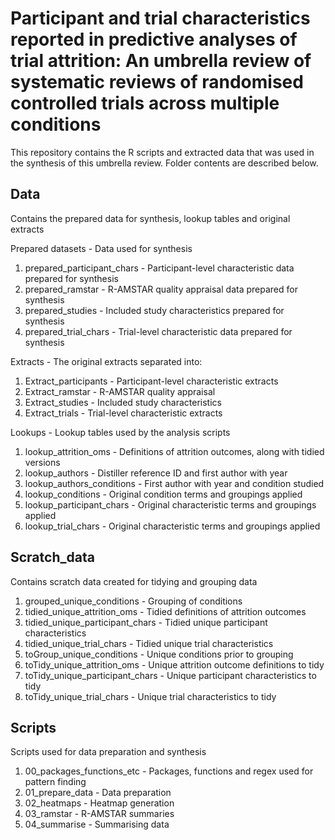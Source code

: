 # Participant and trial characteristics reported in predictive analyses of trial attrition: An umbrella review of systematic reviews of randomised controlled trials across multiple conditions
This repository contains the R scripts and extracted data that was used in the synthesis of this umbrella review. Folder contents are described below.

## Data
Contains the prepared data for synthesis, lookup tables and original extracts

Prepared datasets - Data used for synthesis
1. prepared_participant_chars - Participant-level characteristic data prepared for synthesis
2. prepared_ramstar - R-AMSTAR quality appraisal data prepared for synthesis
3. prepared_studies - Included study characteristics prepared for synthesis
4. prepared_trial_chars - Trial-level characteristic data prepared for synthesis

Extracts - The original extracts separated into:
1. Extract_participants - Participant-level characteristic extracts
2. Extract_ramstar - R-AMSTAR quality appraisal
3. Extract_studies - Included study characteristics
4. Extract_trials - Trial-level characteristic extracts

Lookups - Lookup tables used by the analysis scripts
1. lookup_attrition_oms - Definitions of attrition outcomes, along with tidied versions
2. lookup_authors - Distiller reference ID and first author with year
3. lookup_authors_conditions - First author with year and condition studied
4. lookup_conditions - Original condition terms and groupings applied
5. lookup_participant_chars - Original characteristic terms and groupings applied
6. lookup_trial_chars - Original characteristic terms and groupings applied

## Scratch_data
Contains scratch data created for tidying and grouping data

1. grouped_unique_conditions - Grouping of conditions
2. tidied_unique_attrition_oms - Tidied definitions of attrition outcomes
3. tidied_unique_participant_chars - Tidied unique participant characteristics
4. tidied_unique_trial_chars - Tidied unique trial characteristics
5. toGroup_unique_conditions - Unique conditions prior to grouping
6. toTidy_unique_attrition_oms - Unique attrition outcome definitions to tidy
7. toTidy_unique_participant_chars - Unique participant characteristics to tidy
8. toTidy_unique_trial_chars - Unique trial characteristics to tidy

## Scripts
Scripts used for data preparation and synthesis

1. 00_packages_functions_etc - Packages, functions and regex used for pattern finding
2. 01_prepare_data - Data preparation
3. 02_heatmaps - Heatmap generation
4. 03_ramstar - R-AMSTAR summaries
5. 04_summarise - Summarising data

 
